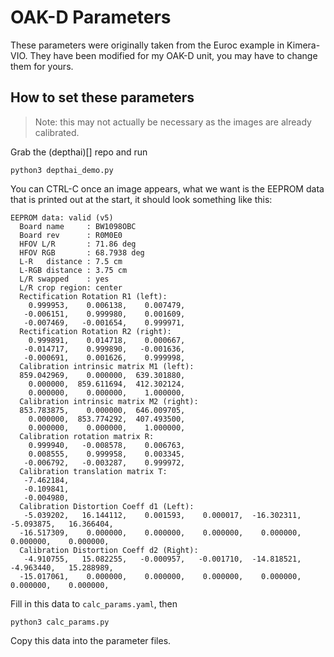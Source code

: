 # OAK-D Parameters

These parameters were originally taken from the Euroc example in Kimera-VIO.
They have been modified for my OAK-D unit, you may have to change them for
yours.

## How to set these parameters

> Note: this may not actually be necessary as the images are already
> calibrated.

Grab the (depthai)[] repo and run 
```
python3 depthai_demo.py
```

You can CTRL-C once an image appears, what we want is the EEPROM data that is
printed out at the start, it should look something like this:

```
EEPROM data: valid (v5)
  Board name     : BW1098OBC
  Board rev      : R0M0E0
  HFOV L/R       : 71.86 deg
  HFOV RGB       : 68.7938 deg
  L-R   distance : 7.5 cm
  L-RGB distance : 3.75 cm
  L/R swapped    : yes
  L/R crop region: center
  Rectification Rotation R1 (left):
    0.999953,    0.006138,    0.007479,
   -0.006151,    0.999980,    0.001609,
   -0.007469,   -0.001654,    0.999971,
  Rectification Rotation R2 (right):
    0.999891,    0.014718,    0.000667,
   -0.014717,    0.999890,   -0.001636,
   -0.000691,    0.001626,    0.999998,
  Calibration intrinsic matrix M1 (left):
  859.042969,    0.000000,  639.301880,
    0.000000,  859.611694,  412.302124,
    0.000000,    0.000000,    1.000000,
  Calibration intrinsic matrix M2 (right):
  853.783875,    0.000000,  646.009705,
    0.000000,  853.774292,  407.493500,
    0.000000,    0.000000,    1.000000,
  Calibration rotation matrix R:
    0.999940,   -0.008578,    0.006763,
    0.008555,    0.999958,    0.003345,
   -0.006792,   -0.003287,    0.999972,
  Calibration translation matrix T:
   -7.462184,
   -0.109841,
   -0.004980,
  Calibration Distortion Coeff d1 (Left):
   -5.039202,   16.144112,    0.001593,    0.000017,  -16.302311,   -5.093875,   16.366404,
  -16.517309,    0.000000,    0.000000,    0.000000,    0.000000,    0.000000,    0.000000,
  Calibration Distortion Coeff d2 (Right):
   -4.910755,   15.082255,   -0.000957,   -0.001710,  -14.818521,   -4.963440,   15.288989,
  -15.017061,    0.000000,    0.000000,    0.000000,    0.000000,    0.000000,    0.000000,
```

Fill in this data to `calc_params.yaml`, then 
```shell
python3 calc_params.py
```

Copy this data into the parameter files.